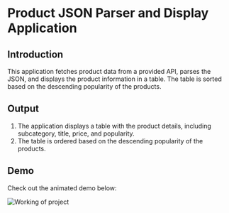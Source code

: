 # Product JSON Parser and Display Application

## Introduction

This application fetches product data from a provided API, parses the JSON, and displays the product information in a table. The table is sorted based on the descending popularity of the products.

## Output

1. The application displays a table with the product details, including subcategory, title, price, and popularity.
2. The table is ordered based on the descending popularity of the products.

## Demo

Check out the animated demo below:

![Working of project](demo/Task1-demo.gif)